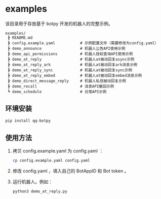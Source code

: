 # examples

该目录用于存放基于 botpy 开发的机器人的完整示例。

```
examples/
 ┣ README.md
 ┣ config.example.yaml           # 示例配置文件（需要修改为config.yaml）
 ┣ demo_announce                 # 机器人公告API使用示例
 ┣ demo_api_permissions          # 机器人授权查询API使用示例
 ┣ demo_at_reply                 # 机器人at被动回复async示例
 ┣ demo_at_reply_ark             # 机器人at被动回复ark消息示例
 ┣ demo_at_reply_sync            # 机器人at被动回复sync示例
 ┣ demo_at_reply_embed           # 机器人at被动回复embed消息示例
 ┣ demo_direct_message_reply     # 机器人私信被动回复示例
 ┣ demo_recall                   # 消息API撤回示例
 ┗ demo_schedule                 # 日常API示例
```

## 环境安装

``` bash
pip install qq-botpy
```

## 使用方法

1. 拷贝 config.example.yaml 为 config.yaml ：

    ``` bash
    cp config.example.yaml config.yaml
    ```

2. 修改 config.yaml ，填入自己的 BotAppID 和  Bot token 。
3. 运行机器人。例如：

    ``` bash
    python3 demo_at_reply.py
    ```

